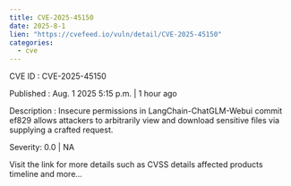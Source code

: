 ```yaml
--- 
title: CVE-2025-45150
date: 2025-8-1
lien: "https://cvefeed.io/vuln/detail/CVE-2025-45150"
categories:
  - cve
---
```


CVE ID : CVE-2025-45150

Published :  Aug. 1
2025
5:15 p.m. | 1 hour ago

Description : Insecure permissions in LangChain-ChatGLM-Webui commit ef829 allows attackers to arbitrarily view and download sensitive files via supplying a crafted request.

Severity: 0.0 | NA

Visit the link for more details
such as CVSS details
affected products
timeline
and more...
